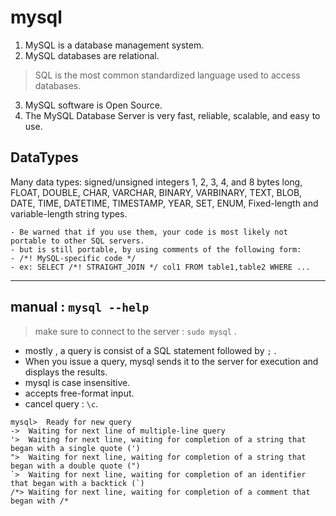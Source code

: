 <!--! while SQL is the language used to communicate with the database and specify what actions need to be performed (retrieve data, modify data, define structures, etc.), the DBMS is the system that makes those actions possible by interpreting and executing SQL commands within the context of the database it manages. -->


# mysql 
1. MySQL is a database management system.
2. MySQL databases are relational.
> SQL is the most common standardized language used to access databases.
3. MySQL software is Open Source.
4. The MySQL Database Server is very fast, reliable, scalable, and easy to use.

## DataTypes
Many data types: signed/unsigned integers 1, 2, 3, 4, and 8 bytes long, FLOAT, DOUBLE, CHAR, VARCHAR, BINARY, VARBINARY, TEXT, BLOB, DATE, TIME, DATETIME, TIMESTAMP, YEAR, SET, ENUM, Fixed-length and variable-length string types.

```MYSQL EXTENSIONS TO STANDARD SQL:
- Be warned that if you use them, your code is most likely not portable to other SQL servers.
- but is still portable, by using comments of the following form:
- /*! MySQL-specific code */
- ex: SELECT /*! STRAIGHT_JOIN */ col1 FROM table1,table2 WHERE ...
```

------------
 manual : `mysql --help`
------------
> make sure to connect to the server : `sudo mysql` .
- mostly , a query is consist of a SQL statement followed by `;` . 
- When you issue a query, mysql sends it to the server for execution and displays the results.
- mysql is case insensitive.
- accepts free-format input.
- cancel query : `\c`.
```Prompt	Meaning
mysql>	Ready for new query
->	Waiting for next line of multiple-line query
'>	Waiting for next line, waiting for completion of a string that began with a single quote (')
">	Waiting for next line, waiting for completion of a string that began with a double quote (")
`>	Waiting for next line, waiting for completion of an identifier that began with a backtick (`)
/*>	Waiting for next line, waiting for completion of a comment that began with /*

```
